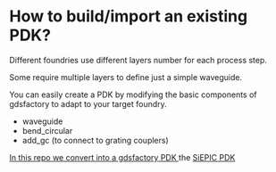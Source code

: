 # How to build/import an existing PDK?

Different foundries use different layers number for each process step.

Some require multiple layers to define just a simple waveguide.

You can easily create a PDK by modifying the basic components of gdsfactory to adapt to your target foundry.

- waveguide
- bend_circular
- add_gc (to connect to grating couplers)

[In this repo we convert into a gdsfactory PDK ](https://github.com/gdsfactory/ubc) the [SiEPIC PDK](https://github.com/lukasc-ubc/SiEPIC_EBeam_PDK)
